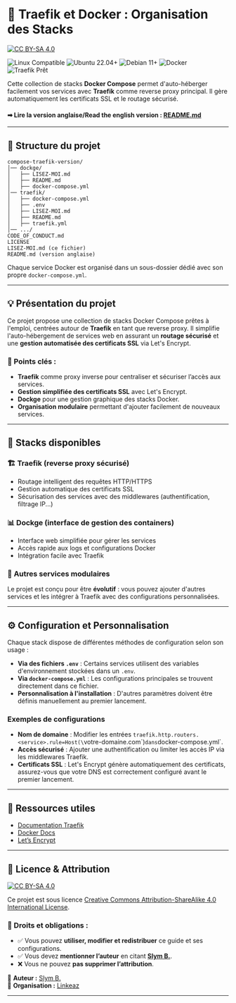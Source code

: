 # 📌 Traefik et Docker : Organisation des Stacks

[![CC BY-SA 4.0][cc-by-sa-shield]][cc-by-sa]

![Linux Compatible](https://img.shields.io/badge/Linux-Compatible-green?logo=linux)
![Ubuntu 22.04+](https://img.shields.io/badge/Ubuntu-22.04%2B-orange?logo=ubuntu)
![Debian 11+](https://img.shields.io/badge/Debian-11%2B-blue?logo=debian)
![Docker](https://img.shields.io/badge/Docker-Compose-informational?logo=docker)
![Traefik Prêt](https://img.shields.io/badge/Traefik-Ready-blueviolet?logo=traefikproxy)


Cette collection de stacks **Docker Compose** permet d'auto-héberger facilement vos services avec **Traefik** comme reverse proxy principal. Il gère automatiquement les certificats SSL et le routage sécurisé.

#### ➡ **Lire la version anglaise/Read the english version :** [README.md](README.md)
---

## 📂 Structure du projet

```
compose-traefik-version/
│── dockge/
│   ├── LISEZ-MOI.md
│   ├── README.md
│   ├── docker-compose.yml
│── traefik/
│   ├── docker-compose.yml
│   ├── .env
│   ├── LISEZ-MOI.md
│   ├── README.md
│   ├── traefik.yml
│── .../
CODE_OF_CONDUCT.md
LICENSE
LISEZ-MOI.md (ce fichier)
README.md (version anglaise)
```

Chaque service Docker est organisé dans un sous-dossier dédié avec son propre `docker-compose.yml`.

---

## 💡 Présentation du projet

Ce projet propose une collection de stacks Docker Compose prêtes à l'emploi, centrées autour de **Traefik** en tant que reverse proxy. Il simplifie l'auto-hébergement de services web en assurant un **routage sécurisé** et une **gestion automatisée des certificats SSL** via Let's Encrypt.

### 🔹 Points clés :
- **Traefik** comme proxy inverse pour centraliser et sécuriser l’accès aux services.
- **Gestion simplifiée des certificats SSL** avec Let's Encrypt.
- **Dockge** pour une gestion graphique des stacks Docker.
- **Organisation modulaire** permettant d'ajouter facilement de nouveaux services.

---

## 🔧 Stacks disponibles

### 🏗 **Traefik** (reverse proxy sécurisé)
- Routage intelligent des requêtes HTTP/HTTPS
- Gestion automatique des certificats SSL
- Sécurisation des services avec des middlewares (authentification, filtrage IP...)

### 📊 **Dockge** (interface de gestion des containers)
- Interface web simplifiée pour gérer les services
- Accès rapide aux logs et configurations Docker
- Intégration facile avec Traefik

### 🔄 **Autres services modulaires**
Le projet est conçu pour être **évolutif** : vous pouvez ajouter d'autres services et les intégrer à Traefik avec des configurations personnalisées.

---

## ⚙️ Configuration et Personnalisation

Chaque stack dispose de différentes méthodes de configuration selon son usage :

- **Via des fichiers `.env`** : Certains services utilisent des variables d'environnement stockées dans un `.env`.
- **Via `docker-compose.yml`** : Les configurations principales se trouvent directement dans ce fichier.
- **Personnalisation à l'installation** : D'autres paramètres doivent être définis manuellement au premier lancement.

### Exemples de configurations
- **Nom de domaine** : Modifier les entrées `traefik.http.routers.<service>.rule=Host(\`votre-domaine.com\`)` dans `docker-compose.yml`.
- **Accès sécurisé** : Ajouter une authentification ou limiter les accès IP via les middlewares Traefik.
- **Certificats SSL** : Let's Encrypt génère automatiquement des certificats, assurez-vous que votre DNS est correctement configuré avant le premier lancement.

---

## 📖 Ressources utiles

- [Documentation Traefik](https://doc.traefik.io/traefik/)
- [Docker Docs](https://docs.docker.com/)
- [Let’s Encrypt](https://letsencrypt.org/docs/)

---

## 📜 Licence & Attribution

[![CC BY-SA 4.0][cc-by-sa-image]][cc-by-sa]

Ce projet est sous licence [Creative Commons Attribution-ShareAlike 4.0 International License][cc-by-sa].

### 🔹 Droits et obligations :
- ✅ Vous pouvez **utiliser, modifier et redistribuer** ce guide et ses configurations.
- ✅ Vous devez **mentionner l’auteur** en citant **[Slym B.](https://github.com/slym-b)**.
- ❌ Vous ne pouvez **pas supprimer l’attribution**.

📌 **Auteur :** [Slym B.](https://github.com/slym-b)  
📌 **Organisation :** [Linkeaz](https://github.com/linkeaz)  

[cc-by-sa]: http://creativecommons.org/licenses/by-sa/4.0/
[cc-by-sa-image]: https://licensebuttons.net/l/by-sa/4.0/88x31.png
[cc-by-sa-shield]: https://img.shields.io/badge/License-CC%20BY--SA%204.0-lightgrey.svg

---
